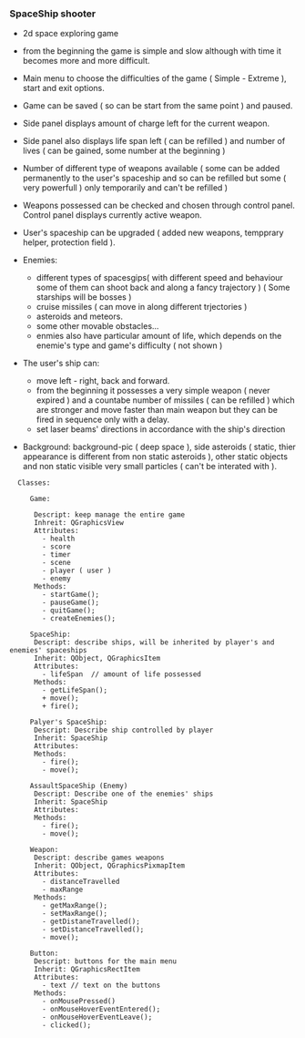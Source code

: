 ### SpaceShip shooter ###

* 2d space exploring game
* from the beginning the game is simple and slow although with time it becomes 
more and more difficult.
* Main menu to choose the difficulties of the game ( Simple - Extreme ), start 
and exit options.
* Game can be saved ( so can be start from the same point ) and paused.
* Side panel displays amount of charge left for the current weapon. 
* Side panel also displays life span left ( can be refilled ) and number of 
lives ( can be gained, some number at the beginning )
* Number of different type of weapons available ( some can be added permanently 
to the user's spaceship and so can be refilled but some ( very powerfull ) only 
temporarily and can't be refilled )
* Weapons possessed can be checked and chosen through control panel. Control 
panel displays currently active weapon.
* User's spaceship can be upgraded ( added new weapons, tempprary helper, 
protection field ).
          
* Enemies:              
  * different types of spacesgips( with different speed and behaviour some of 
them can shoot back and along a fancy trajectory ) ( Some starships will be 
bosses )             
  * cruise missiles ( can move in along different trjectories )
  * asteroids and meteors.
  * some other movable obstacles...
  * enmies also have particular amount of life, which depends on the enemie's 
type and game's difficulty ( not shown )
* The user's ship can:
  * move left - right, back and forward.
  * from the beginning it possesses a very simple weapon ( never expired ) and a
countabe number of missiles ( can be refilled ) which are stronger and move 
faster than main weapon but they can be fired in sequence only with a delay.
  * set laser beams' directions in accordance with the ship's direction
* Background: background-pic ( deep space ), side asteroids ( static, thier 
appearance is different from non static asteroids ), other static objects and 
non static visible very small particles ( can't be interated with ). 
```          
  Classes:
  
     Game:
     
      Descript: keep manage the entire game
      Inhreit: QGraphicsView 
      Attributes:
        - health
        - score
        - timer
        - scene
        - player ( user )
        - enemy
      Methods:
        - startGame();
        - pauseGame();
        - quitGame();
        - createEnemies();
        
     SpaceShip:
      Descript: describe ships, will be inherited by player's and  enemies' spaceships
      Inherit: QObject, QGraphicsItem
      Attributes:
        - lifeSpan  // amount of life possessed
      Methods:
        - getLifeSpan();
        + move();
        + fire();
        
     Palyer's SpaceShip:
      Descript: Describe ship controlled by player
      Inherit: SpaceShip
      Attributes:
      Methods:
        - fire();
        - move();
        
     AssaultSpaceShip (Enemy)
      Descript: Describe one of the enemies' ships
      Inherit: SpaceShip
      Attributes:
      Methods:
        - fire();
        - move();
        
     Weapon:
      Descript: describe games weapons
      Inherit: QObject, QGraphicsPixmapItem
      Attributes:
        - distanceTravelled
        - maxRange
      Methods:
        - getMaxRange();
        - setMaxRange();
        - getDistaneTravelled();
        - setDistanceTravelled();
        - move();
        
     Button:
      Descript: buttons for the main menu
      Inherit: QGraphicsRectItem
      Attributes:
        - text // text on the buttons
      Methods:
        - onMousePressed()
        - onMouseHoverEventEntered();
        - onMouseHoverEventLeave();
        - clicked();
```
